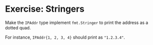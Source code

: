 # Exercise: Stringers
Make the ``IPAddr`` type implement ``fmt.Stringer`` to print the address as a dotted quad.

For instance, ``IPAddr{1, 2, 3, 4}`` should print as ``"1.2.3.4"``.
